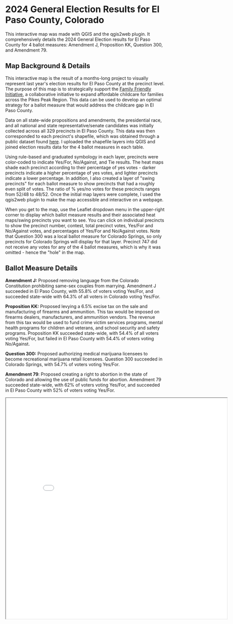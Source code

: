 # 2024 General Election Results for El Paso County, Colorado

This interactive map was made with QGIS and the qgis2web plugin. It comprehensively details the 2024 General Election results for El Paso County for 4 ballot measures: Amendment J, Proposition KK, Question 300, and Amendment 79.

## Map Background & Details

This interactive map is the result of a months-long project to visually represent last year's election results for El Paso County at the precinct level. The purpose of this map is to strategically support the <a href="https://www.jointinitiatives.org/family-friendly-initiative/">Family Friendly Initiative</a>, a collaborative initiative to expand affordable childcare for families across the Pikes Peak Region. This data can be used to develop an optimal strategy for a ballot measure that would address the childcare gap in El Paso County.

Data on all state-wide propositions and amendments, the presidential race, and all national and state representative/senate candidates was initially collected across all 329 precincts in El Paso County. This data was then corresponded to each precinct's shapefile, which was obtained through a public dataset found <a href="https://opendata-elpasoco.hub.arcgis.com/datasets/6a9d04124af34a218dfebdbfc2c16864_0/about">here</a>. I uploaded the shapefile layers into QGIS and joined election results data for the 4 ballot measures in each table.

Using rule-based and graduated symbology in each layer, precincts were color-coded to indicate Yes/For, No/Against, and Tie results. The heat maps shade each precinct according to their percentage of yes votes - darker precincts indicate a higher percentage of yes votes, and lighter precincts indicate a lower percentage. In addition, I also created a layer of "swing precincts" for each ballot measure to show precincts that had a roughly even split of votes. The ratio of % yes/no votes for these precincts ranges from 52/48 to 48/52. Once the initial map layers were complete, I used the qgis2web plugin to make the map accessible and interactive on a webpage.

When you get to the map, use the Leaflet dropdown menu in the upper-right corner to display which ballot measure results and their associated heat maps/swing precincts you want to see. You can click on individual precincts to show the precinct number, contest, total precinct votes, Yes/For and No/Against votes, and percentages of Yes/For and No/Against votes. Note that Question 300 was a local ballot measure for Colorado Springs, so only precincts for Colorado Springs will display for that layer. Precinct 747 did not receive any votes for any of the 4 ballot measures, which is why it was omitted - hence the "hole" in the map.

## Ballot Measure Details

**Amendment J:** Proposed removing language from the Colorado Constitution prohibiting same-sex couples from marrying. Amendment J succeeded in El Paso County, with 55.8% of voters voting Yes/For, and succeeded state-wide with 64.3% of all voters in Colorado voting Yes/For.

**Proposition KK:** Proposed levying a 6.5% excise tax on the sale and manufacturing of firearms and ammunition. This tax would be imposed on firearms dealers, manufacturers, and ammunition vendors. The revenue from this tax would be used to fund crime victim services programs, mental health programs for children and veterans, and school security and safety programs. Proposition KK succeeded state-wide, with 54.4% of all voters voting Yes/For, but failed in El Paso County with 54.4% of voters voting No/Against.

**Question 300:** Proposed authorizing medical marijuana licensees to become recreational marijuana retail licensees. Question 300 succeeded in Colorado Springs, with 54.7% of voters voting Yes/For.

**Amendment 79**: Proposed creating a right to abortion in the state of Colorado and allowing the use of public funds for abortion. Amendment 79 succeeded state-wide, with 62% of voters voting Yes/For, and succeeded in El Paso County with 52% of voters voting Yes/For.

<iframe src="qgis2web_2025_08_25-15_03_14_455580/map.html" height="700" width="700"></iframe>
